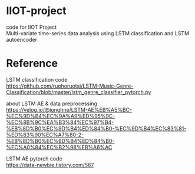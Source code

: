 # IIOT-project
code for IIOT Project  
Multi-variate time-series data analysis using LSTM classification and LSTM autoencoder

# Reference  
LSTM classification code  
https://github.com/ruohoruotsi/LSTM-Music-Genre-Classification/blob/master/lstm_genre_classifier_pytorch.py  
  
about LSTM AE & data preprocessing  
https://velog.io/@jonghne/LSTM-AE%EB%A5%BC-%EC%9D%B4%EC%9A%A9%ED%95%9C-%EC%8B%9C%EA%B3%84%EC%97%B4-%EB%8D%B0%EC%9D%B4%ED%84%B0-%EC%9D%B4%EC%83%81-%ED%83%90%EC%A7%80-2-%EB%8D%B0%EC%9D%B4%ED%84%B0-%EC%A0%84%EC%B2%98%EB%A6%AC  
  
LSTM AE pytorch code  
https://data-newbie.tistory.com/567  
